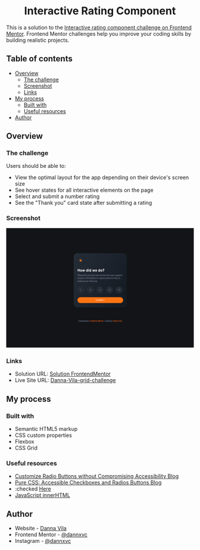 <h1 align="center">Interactive Rating Component</h1>


This is a solution to the [Interactive rating component challenge on Frontend Mentor](https://www.frontendmentor.io/challenges/interactive-rating-component-koxpeBUmI). Frontend Mentor challenges help you improve your coding skills by building realistic projects. 

## Table of contents

- [Overview](#overview)
  - [The challenge](#the-challenge)
  - [Screenshot](#screenshot)
  - [Links](#links)
- [My process](#my-process)
  - [Built with](#built-with)
  - [Useful resources](#useful-resources)
- [Author](#author)

## Overview

### The challenge

Users should be able to:

- View the optimal layout for the app depending on their device's screen size
- See hover states for all interactive elements on the page
- Select and submit a number rating
- See the "Thank you" card state after submitting a rating

### Screenshot

![](/assets/img/solution/screenshot-desktop.png)

### Links

- Solution URL: [Solution FrontendMentor]()
- Live Site URL: [Danna-Vila-grid-challenge]()


## My process

### Built with

- Semantic HTML5 markup
- CSS custom properties
- Flexbox
- CSS Grid
### Useful resources

- [Customize Radio Buttons without Compromising Accessibility Blog](https://blog.bitsrc.io/customise-radio-buttons-without-compromising-accessibility-b03061b5ba93)
-  [Pure CSS: Accessible Checkboxes and Radios Buttons Blog](https://medium.com/claritydesignsystem/pure-css-accessible-checkboxes-and-radios-buttons-54063e759bb3)
- :checked [Here](https://developer.mozilla.org/en-US/docs/Web/CSS/:checked)
- [JavaScript innerHTML](https://www.javascripttutorial.net/javascript-dom/javascript-innerhtml/)

## Author

- Website - [Danna Vila](https://danna.pages.dev/)
- Frontend Mentor - [@dannxvc](https://www.frontendmentor.io/profile/dannxvc)
- Instagram - [@dannxvc](https://www.instagram.com/dannxvc/)
